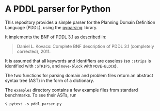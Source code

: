 # A PDDL parser for Python

This repository provides a simple parser for the Planning Domain
Definition Language (PDDL), using the [pyparsing][1] library.

It implements the BNF of PDDL 3.1 as described in:

> Daniel L. Kovacs: Complete BNF description of PDDL 3.1 (completely
> corrected), 2011.

It is assumed that all keywords and identifiers are caseless (so
`:strips` is identified with `:STRIPS`, and `move-block` with
`MOVE-BLOCK`).

The two functions for parsing domain and problem files return an
abstract syntax tree (AST) in the form of a dictionary.

The `examples` directory contains a few example files from standard
benchmarks. To see their ASTs, run

    $ pytest -s pddl_parser.py

[1]: https://pypi.org/project/pyparsing/
